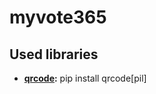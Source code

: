 # myvote365

## Used libraries
- **[qrcode](https://pypi.org/project/qrcode/):** pip install qrcode[pil]
